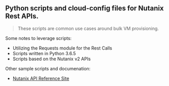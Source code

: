 ## Python scripts and cloud-config files for Nutanix Rest APIs. 

> These scripts are common use cases around bulk VM provisioning. 

Some notes to leverage scripts:
* Utilizing the Requests module for the Rest Calls
* Scripts written in Python 3.6.5
* Scripts based on the Nutanix v2 APIs

Other sample scripts and documenation:
* [Nutanix API Reference Site](http://developer.nutanix.com/)
 

